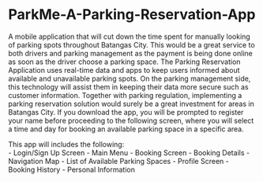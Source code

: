 # ParkMe-A-Parking-Reservation-App
  A mobile application that will cut down the time spent for manually looking  of parking spots throughout Batangas City. This would be a great service to both drivers and parking management as the payment is being done online as soon as the driver choose a parking space. The Parking Reservation Application uses real-time data and apps to keep users informed about available and unavailable parking spots. On the parking management side, this technology will assist them in keeping their data more secure such as customer information. Together with parking regulation, implementing a parking reservation solution would surely be a great investment for areas in Batangas City. If you download the app, you will be prompted to register your name before proceeding to the following screen, where you will select a time and day for booking an available parking space in a specific area.

  This app will includes the following: <br>
    - Login/Sign Up Screen
    - Main Menu
      - Booking Screen
        - Booking Details
        - Navigation Map
        - List of Available Parking Spaces
    - Profile Screen
      - Booking History
      - Personal Information
      
